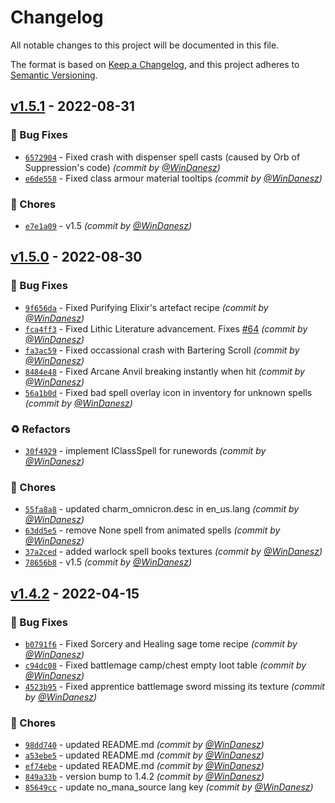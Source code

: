 # Changelog
All notable changes to this project will be documented in this file.

The format is based on [Keep a Changelog](https://keepachangelog.com/en/1.0.0/),
and this project adheres to [Semantic Versioning](https://semver.org/spec/v2.0.0.html).

## [v1.5.1] - 2022-08-31
### :bug: Bug Fixes
- [`6572904`](https://github.com/WinDanesz/AncientSpellcraft/commit/65729047872c54f355befcb4210aafb91f0b7ea4) - Fixed crash with dispenser spell casts (caused by Orb of Suppression's code) *(commit by [@WinDanesz](https://github.com/WinDanesz))*
- [`e6de558`](https://github.com/WinDanesz/AncientSpellcraft/commit/e6de558abc28e9e9b8dc8dad23fa5f44a06b1391) - Fixed class armour material tooltips *(commit by [@WinDanesz](https://github.com/WinDanesz))*

### :wrench: Chores
- [`e7e1a09`](https://github.com/WinDanesz/AncientSpellcraft/commit/e7e1a093d4eff430ed449b660bd3530e5aa253fc) - v1.5 *(commit by [@WinDanesz](https://github.com/WinDanesz))*


## [v1.5.0] - 2022-08-30
### :bug: Bug Fixes
- [`9f656da`](https://github.com/WinDanesz/AncientSpellcraft/commit/9f656da4bd6959674b7076a3a786a0d5d7be28c1) - Fixed Purifying Elixir's artefact recipe *(commit by [@WinDanesz](https://github.com/WinDanesz))*
- [`fca4ff3`](https://github.com/WinDanesz/AncientSpellcraft/commit/fca4ff3a95ae09f481cacc59b8d1a2b3451b8bf8) - Fixed Lithic Literature advancement. Fixes [#64](https://github.com/WinDanesz/AncientSpellcraft/pull/64) *(commit by [@WinDanesz](https://github.com/WinDanesz))*
- [`fa3ac59`](https://github.com/WinDanesz/AncientSpellcraft/commit/fa3ac59d34c76aeb1d90aae2bedc71034d193d5e) - Fixed occassional crash with Bartering Scroll *(commit by [@WinDanesz](https://github.com/WinDanesz))*
- [`8484e48`](https://github.com/WinDanesz/AncientSpellcraft/commit/8484e4848c8e923a89a8e76003e9887ea690c947) - Fixed Arcane Anvil breaking instantly when hit *(commit by [@WinDanesz](https://github.com/WinDanesz))*
- [`56a1b0d`](https://github.com/WinDanesz/AncientSpellcraft/commit/56a1b0deed1fdc4d520cd22466ca13ea27e06a8f) - Fixed bad spell overlay icon in inventory for unknown spells *(commit by [@WinDanesz](https://github.com/WinDanesz))*

### :recycle: Refactors
- [`30f4929`](https://github.com/WinDanesz/AncientSpellcraft/commit/30f4929dcf4efe6d7886ae9f4440186d1df854db) - implement IClassSpell for runewords *(commit by [@WinDanesz](https://github.com/WinDanesz))*

### :wrench: Chores
- [`55fa8a8`](https://github.com/WinDanesz/AncientSpellcraft/commit/55fa8a84e095e060f71880bf99de6006dd2c4970) - updated charm_omnicron.desc in en_us.lang *(commit by [@WinDanesz](https://github.com/WinDanesz))*
- [`63dd5e5`](https://github.com/WinDanesz/AncientSpellcraft/commit/63dd5e520b14c3ae3cef187aa05b5220a0fbd3eb) - remove None spell from animated spells *(commit by [@WinDanesz](https://github.com/WinDanesz))*
- [`37a2ced`](https://github.com/WinDanesz/AncientSpellcraft/commit/37a2ced8b49c8d7c0897cde8ec79d7c0758c7a10) - added warlock spell books textures *(commit by [@WinDanesz](https://github.com/WinDanesz))*
- [`78656b8`](https://github.com/WinDanesz/AncientSpellcraft/commit/78656b813225da561f7449c192a0546ad9fcc7dc) - v1.5 *(commit by [@WinDanesz](https://github.com/WinDanesz))*


## [v1.4.2] - 2022-04-15
### :bug: Bug Fixes
- [`b0791f6`](https://github.com/WinDanesz/AncientSpellcraft/commit/b0791f6ce78407da42d9bdcc80d500f72b9010de) - Fixed Sorcery and Healing sage tome recipe *(commit by [@WinDanesz](https://github.com/WinDanesz))*
- [`c94dc08`](https://github.com/WinDanesz/AncientSpellcraft/commit/c94dc088322d05e31e9bd4a1219bcbd7a44bac90) - Fixed battlemage camp/chest empty loot table *(commit by [@WinDanesz](https://github.com/WinDanesz))*
- [`4523b95`](https://github.com/WinDanesz/AncientSpellcraft/commit/4523b95081428de0139afc52e7c2cf814805e026) - Fixed apprentice battlemage sword missing its texture *(commit by [@WinDanesz](https://github.com/WinDanesz))*

### :wrench: Chores
- [`98dd740`](https://github.com/WinDanesz/AncientSpellcraft/commit/98dd7407ddf1ef91e2c5fe0f2ea56c2a8a9ac216) - updated README.md *(commit by [@WinDanesz](https://github.com/WinDanesz))*
- [`a53ebe5`](https://github.com/WinDanesz/AncientSpellcraft/commit/a53ebe5590ba32cc08dde757c60da88c0c9bd032) - updated README.md *(commit by [@WinDanesz](https://github.com/WinDanesz))*
- [`ef74ebe`](https://github.com/WinDanesz/AncientSpellcraft/commit/ef74ebe983b7499574f154d854af7acf917de3d0) - updated README.md *(commit by [@WinDanesz](https://github.com/WinDanesz))*
- [`849a33b`](https://github.com/WinDanesz/AncientSpellcraft/commit/849a33b3bc2c64b331888bd54abfd3e6113a00a5) - version bump to 1.4.2 *(commit by [@WinDanesz](https://github.com/WinDanesz))*
- [`85649cc`](https://github.com/WinDanesz/AncientSpellcraft/commit/85649cc76c8cf0a8598a7532382e26cb2f754fab) - update no_mana_source lang key *(commit by [@WinDanesz](https://github.com/WinDanesz))*


[v1.4.2]: https://github.com/WinDanesz/AncientSpellcraft/compare/alpha-1.12.2-1.2.0.103...v1.4.2
[v1.5.0]: https://github.com/WinDanesz/AncientSpellcraft/compare/v1.4.2...v1.5.0
[v1.5.1]: https://github.com/WinDanesz/AncientSpellcraft/compare/v1.5.0...v1.5.1